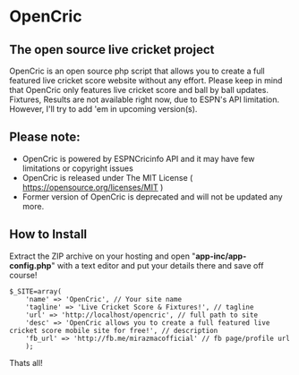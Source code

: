 OpenCric
========
The open source live cricket project
-------------------------------------
OpenCric is an open source php script that allows you to create a full featured live cricket score website without any effort. 
Please keep in mind that OpenCric only features live cricket score and ball by ball updates. 
Fixtures, Results are not available right now, due to ESPN's API limitation. However, I'll try to add 'em in upcoming version(s).  

## Please note: 

* OpenCric is powered by ESPNCricinfo API and it may have few limitations or copyright issues
* OpenCric is released under The MIT License ( https://opensource.org/licenses/MIT ) 
* Former version of OpenCric is deprecated and will not be updated any more.

## How to Install
Extract the ZIP archive on your hosting and open "**app-inc/app-config.php**" with a text editor and put your details there and save off course!
```
$_SITE=array(
	'name' => 'OpenCric', // Your site name
	'tagline' => 'Live Cricket Score & Fixtures!', // tagline
	'url' => 'http://localhost/opencric', // full path to site
	'desc' => 'OpenCric allows you to create a full featured live cricket score mobile site for free!', // description
	'fb_url' => 'http://fb.me/mirazmacofficial' // fb page/profile url
	);
```
Thats all!
